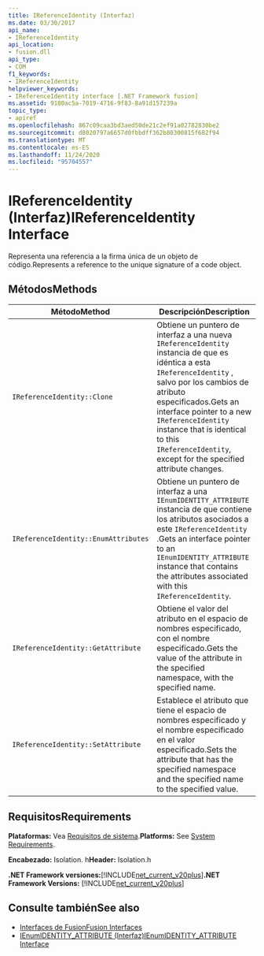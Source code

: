 ```yaml
---
title: IReferenceIdentity (Interfaz)
ms.date: 03/30/2017
api_name:
- IReferenceIdentity
api_location:
- fusion.dll
api_type:
- COM
f1_keywords:
- IReferenceIdentity
helpviewer_keywords:
- IReferenceIdentity interface [.NET Framework fusion]
ms.assetid: 9180ac5a-7019-4716-9f83-8a91d157239a
topic_type:
- apiref
ms.openlocfilehash: 867c09caa3bd3aed50de21c2ef91a02782830be2
ms.sourcegitcommit: d8020797a6657d0fbbdff362b80300815f682f94
ms.translationtype: MT
ms.contentlocale: es-ES
ms.lasthandoff: 11/24/2020
ms.locfileid: "95704557"
---
```

# <a name="ireferenceidentity-interface"></a><span data-ttu-id="85ccd-102">IReferenceIdentity (Interfaz)</span><span class="sxs-lookup"><span data-stu-id="85ccd-102">IReferenceIdentity Interface</span></span>

<span data-ttu-id="85ccd-103">Representa una referencia a la firma única de un objeto de código.</span><span class="sxs-lookup"><span data-stu-id="85ccd-103">Represents a reference to the unique signature of a code object.</span></span>  
  
## <a name="methods"></a><span data-ttu-id="85ccd-104">Métodos</span><span class="sxs-lookup"><span data-stu-id="85ccd-104">Methods</span></span>  
  
|<span data-ttu-id="85ccd-105">Método</span><span class="sxs-lookup"><span data-stu-id="85ccd-105">Method</span></span>|<span data-ttu-id="85ccd-106">Descripción</span><span class="sxs-lookup"><span data-stu-id="85ccd-106">Description</span></span>|  
|------------|-----------------|  
|`IReferenceIdentity::Clone`|<span data-ttu-id="85ccd-107">Obtiene un puntero de interfaz a una nueva `IReferenceIdentity` instancia de que es idéntica a esta `IReferenceIdentity` , salvo por los cambios de atributo especificados.</span><span class="sxs-lookup"><span data-stu-id="85ccd-107">Gets an interface pointer to a new `IReferenceIdentity` instance that is identical to this `IReferenceIdentity`, except for the specified attribute changes.</span></span>|  
|`IReferenceIdentity::EnumAttributes`|<span data-ttu-id="85ccd-108">Obtiene un puntero de interfaz a una `IEnumIDENTITY_ATTRIBUTE` instancia de que contiene los atributos asociados a este `IReferenceIdentity` .</span><span class="sxs-lookup"><span data-stu-id="85ccd-108">Gets an interface pointer to an `IEnumIDENTITY_ATTRIBUTE` instance that contains the attributes associated with this `IReferenceIdentity`.</span></span>|  
|`IReferenceIdentity::GetAttribute`|<span data-ttu-id="85ccd-109">Obtiene el valor del atributo en el espacio de nombres especificado, con el nombre especificado.</span><span class="sxs-lookup"><span data-stu-id="85ccd-109">Gets the value of the attribute in the specified namespace, with the specified name.</span></span>|  
|`IReferenceIdentity::SetAttribute`|<span data-ttu-id="85ccd-110">Establece el atributo que tiene el espacio de nombres especificado y el nombre especificado en el valor especificado.</span><span class="sxs-lookup"><span data-stu-id="85ccd-110">Sets the attribute that has the specified namespace and the specified name to the specified value.</span></span>|  
  
## <a name="requirements"></a><span data-ttu-id="85ccd-111">Requisitos</span><span class="sxs-lookup"><span data-stu-id="85ccd-111">Requirements</span></span>  

 <span data-ttu-id="85ccd-112">**Plataformas:** Vea [Requisitos de sistema](../../get-started/system-requirements.md).</span><span class="sxs-lookup"><span data-stu-id="85ccd-112">**Platforms:** See [System Requirements](../../get-started/system-requirements.md).</span></span>  
  
 <span data-ttu-id="85ccd-113">**Encabezado:** Isolation. h</span><span class="sxs-lookup"><span data-stu-id="85ccd-113">**Header:** Isolation.h</span></span>  
  
 <span data-ttu-id="85ccd-114">**.NET Framework versiones:**[!INCLUDE[net_current_v20plus](../../../../includes/net-current-v20plus-md.md)]</span><span class="sxs-lookup"><span data-stu-id="85ccd-114">**.NET Framework Versions:** [!INCLUDE[net_current_v20plus](../../../../includes/net-current-v20plus-md.md)]</span></span>  
  
## <a name="see-also"></a><span data-ttu-id="85ccd-115">Consulte también</span><span class="sxs-lookup"><span data-stu-id="85ccd-115">See also</span></span>

- [<span data-ttu-id="85ccd-116">Interfaces de Fusion</span><span class="sxs-lookup"><span data-stu-id="85ccd-116">Fusion Interfaces</span></span>](fusion-interfaces.md)
- [<span data-ttu-id="85ccd-117">IEnumIDENTITY_ATTRIBUTE (Interfaz)</span><span class="sxs-lookup"><span data-stu-id="85ccd-117">IEnumIDENTITY_ATTRIBUTE Interface</span></span>](ienumidentity-attribute-interface.md)
